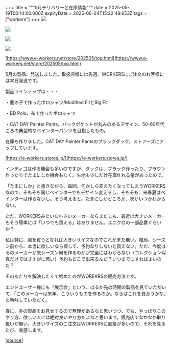 +++
title = """5月デリバリーと在庫情報"""
date = 2025-05-19T00:14:00.000Z
expiryDate = 2025-06-04T15:22:49.653Z
tags = ["workers"]
+++
[![](https://blogger.googleusercontent.com/img/b/R29vZ2xl/AVvXsEi15RlGZ5YaOswoiz6zefrEbDvW8qiKwTWFz0BHiQnD952jCc5EVbesZ-9aj5lIwLAS0AgQ17gunToi13pGB1IhHDGw-Q-lq2i-mk4uBMusQYPTAxRGOsc3xjvQZQ-XxRu99wbP14fG0QVkT3arfsNQfwKieBVpo2sH8S-qpu-elHpEEQtgyvfo2iMK30k/s320/i6-3.jpg)](https://blogger.googleusercontent.com/img/b/R29vZ2xl/AVvXsEi15RlGZ5YaOswoiz6zefrEbDvW8qiKwTWFz0BHiQnD952jCc5EVbesZ-9aj5lIwLAS0AgQ17gunToi13pGB1IhHDGw-Q-lq2i-mk4uBMusQYPTAxRGOsc3xjvQZQ-XxRu99wbP14fG0QVkT3arfsNQfwKieBVpo2sH8S-qpu-elHpEEQtgyvfo2iMK30k/s1050/i6-3.jpg)

  

[![](https://blogger.googleusercontent.com/img/b/R29vZ2xl/AVvXsEiu1DexDRz4hEoXw6bEf17Fd18Jn3gnOXCa9S-MCEh0d7bFI_nq_ZfpFjiW2yMoGve977FEqgHxCS3Sio9oH9OUp7Olfc2zGOn3HrD_ggbu-obn0KTu2xDxGsQhxE_VxH18uP6wmdKLDGJ3LMUefXL7wrxMqIQ2PmSiDZ_iOYbnKvXAdg4u_ZBctV-UfDo/s320/i1-4-1.jpg)](https://blogger.googleusercontent.com/img/b/R29vZ2xl/AVvXsEiu1DexDRz4hEoXw6bEf17Fd18Jn3gnOXCa9S-MCEh0d7bFI_nq_ZfpFjiW2yMoGve977FEqgHxCS3Sio9oH9OUp7Olfc2zGOn3HrD_ggbu-obn0KTu2xDxGsQhxE_VxH18uP6wmdKLDGJ3LMUefXL7wrxMqIQ2PmSiDZ_iOYbnKvXAdg4u_ZBctV-UfDo/s1050/i1-4-1.jpg)

  

[![](https://blogger.googleusercontent.com/img/b/R29vZ2xl/AVvXsEgX5YHVZuKkVdhYCyAfmJeahjipm0PiXoIgL1WqAqAv30x36ONb8wZg7J88itUp6hvDNiad7OeJfheVdf24TaKExU05X_r8quBdgX2EnyFLXxCCL1epzAO9lGuqBCfCGF3ezOEOswCKEMfvxCtihP9E161dNlsj2STkCkzL6rJT5ngLWuCxWC2sv98nT7o/s320/i1-2-1.jpg)](https://blogger.googleusercontent.com/img/b/R29vZ2xl/AVvXsEgX5YHVZuKkVdhYCyAfmJeahjipm0PiXoIgL1WqAqAv30x36ONb8wZg7J88itUp6hvDNiad7OeJfheVdf24TaKExU05X_r8quBdgX2EnyFLXxCCL1epzAO9lGuqBCfCGF3ezOEOswCKEMfvxCtihP9E161dNlsj2STkCkzL6rJT5ngLWuCxWC2sv98nT7o/s1050/i1-2-1.jpg)

  

[![](https://blogger.googleusercontent.com/img/b/R29vZ2xl/AVvXsEgL7V4SUZeFuV-ShNzsNeSGFGZoZUZhrbWFvAz_KFQQnkPgMIl_f8HWB3Wgp1ZrgE_ksGkbDtKM6P9vzYz3NqTvj_I9dJnFViWJSC-_CT16p__nnQoggnzsjZPTEeMl-ULz9xeOP9kStfSuQK7hwsruIaYSmubuN0kLXGWAWyNDF2iELlCUoLxcAWujOFo/s320/DSC_2837.jpg)](https://blogger.googleusercontent.com/img/b/R29vZ2xl/AVvXsEgL7V4SUZeFuV-ShNzsNeSGFGZoZUZhrbWFvAz_KFQQnkPgMIl_f8HWB3Wgp1ZrgE_ksGkbDtKM6P9vzYz3NqTvj_I9dJnFViWJSC-_CT16p__nnQoggnzsjZPTEeMl-ULz9xeOP9kStfSuQK7hwsruIaYSmubuN0kLXGWAWyNDF2iELlCUoLxcAWujOFo/s1125/DSC_2837.jpg)

  

[https://www.e-workers.net/store/202505/top.html](https://www.e-workers.net/store/202505/top.html)

5月の製品、発送しました。取扱店様には先週、WORKERSにご注文のお客様には本日発送です。

製品ラインナップは・・・

・鹿の子で作ったポロシャツ/Modified FitとBig Fit

・BD Polo、布で作ったポロシャツ

・CAT DAY Painter Pants。バックポケットが丸みのあるデザイン、50-60年代ごろの典型的なペインターパンツを目指したもの。

  

在庫も作りました。CAT DAY Painter Pantsのブラックダック。ストアーズにアップしています。

[https://e-workers.stores.jp/](https://e-workers.stores.jp/)

インディゴは作る機会も多いのですが、ダックは、ブラック作ったり、ブラウン作ったりでたまにしか機会もなく。生地も少しだけ在庫作れる量があったので。

「たまにしか」と書きながら、毎回、何かしら変えたくなってしまうWORKERSなので、そもそも同じペインターでもデザイン変えるし、そもそも、来春夏はペインターは作らないし。そう考えると、たまにしかどころか、次がいつかわからない。

  

ただ、WORKERSみたいな小さいメーカーならまだしも、最近は大きいメーカーもそう簡単には「いつでも買える」はありません。ユニクロの一部品番ぐらいか？

  

私は特に、服を買うとなれば大きいサイズなのでこれがまた無い。結局、シーズン前から、本当に欲しいなら探して、予約なりしないと買えない。ただ、今度はそのメーカーが来シーズン何を作るのかが完全にはわからない（コレクション写真だけではさすがに怖い）予約もどこで出来るんだ？いつまでにすればよいのだ？

  

そのあたりを解決したくて始めたのがWOREKRSの販売方法です。

エンドユーザー様にも「展示会」という、はるか先の時期の製品を見ていただいて、「このメーカーは来年、こういうものを作るのか。ならばこれを買おうかな」と吟味していただく。

春に、冬の製品をお見せするので無理があるなと思いつつ、でも、やっぱりこのやり方、欲しい人には絶対良いやり方だよなと思います。販売店でなかなか取り扱いが無い、大きいサイズのご注文はWORKERSに直接が多いので、それを見るたび、実感します。

[[source]](https://eworkers.blogspot.com/2025/05/5.html)
